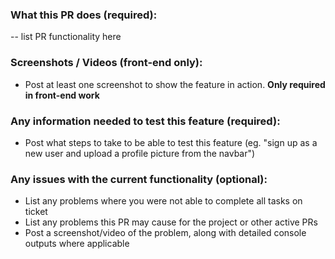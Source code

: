 ### What this PR does (required):


-- list PR functionality here

### Screenshots / Videos (front-end only):

- Post at least one screenshot to show the feature in action. **Only required in front-end work**

### Any information needed to test this feature (required):

- Post what steps to take to be able to test this feature (eg. "sign up as a new user and upload a profile picture from the navbar")

### Any issues with the current functionality (optional):

- List any problems where you were not able to complete all tasks on ticket
- List any problems this PR may cause for the project or other active PRs
- Post a screenshot/video of the problem, along with detailed console outputs where applicable
